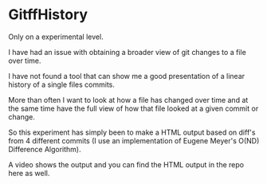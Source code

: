 # GitffHistory

Only on a experimental level.

I have had an issue with obtaining a broader view of git changes to a file over time.



I have not found a tool that can show me a good presentation of a linear history of a single files commits.

More than often I want to look at how a file has changed over time and at the same time have the full view of how that file looked at a given commit or change.

So this experiment has simply been to make a HTML output based on diff's from 4 different commits (I use an implementation of Eugene Meyer's O(ND) Difference Algorithm).

A video shows the output and you can find the HTML output in the repo here as well.